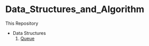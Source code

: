 # Data_Structures_and_Algorithm
This Repository  

- Data Structures
    1. [Queue](https://github.com/Amila1991/Data_Strutures_and_Algorithm/blob/master/src/main/java/org/sample/data/structures/queue/README.md)
    
